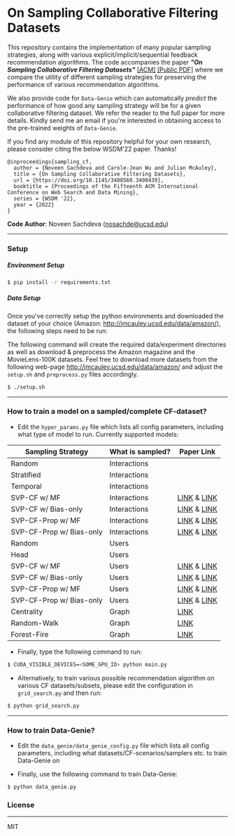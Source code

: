 # On Sampling Collaborative Filtering Datasets

This repository contains the implementation of many popular sampling strategies, along with various explicit/implicit/sequential feedback recommendation algorithms. The code accompanies the paper ***"On Sampling Collaborative Filtering Datasets"*** [[ACM]](https://doi.org/10.1145/3488560.3498439) [[Public PDF]](https://cseweb.ucsd.edu/~jmcauley/pdfs/wsdm22.pdf) where we compare the utility of different sampling strategies for preserving the performance of various recommendation algorithms.

We also provide code for `Data-Genie` which can automatically *predict* the performance of how good any sampling strategy will be for a given collaborative filtering dataset. We refer the reader to the full paper for more details. Kindly send me an email if you're interested in obtaining access to the pre-trained weights of `Data-Genie`.

If you find any module of this repository helpful for your own research, please consider citing the below WSDM'22 paper. Thanks!
```
@inproceedings{sampling_cf,
  author = {Noveen Sachdeva and Carole-Jean Wu and Julian McAuley},
  title = {On Sampling Collaborative Filtering Datasets},
  url = {https://doi.org/10.1145/3488560.3498439},
  booktitle = {Proceedings of the Fifteenth ACM International Conference on Web Search and Data Mining},
  series = {WSDM '22},
  year = {2022}
}
```

**Code Author**: Noveen Sachdeva (nosachde@ucsd.edu)

---
### Setup
##### Environment Setup
```bash
$ pip install -r requirements.txt
```

##### Data Setup
Once you've correctly setup the python environments and downloaded the dataset of your choice (Amazon: http://jmcauley.ucsd.edu/data/amazon/), the following steps need to be run:

The following command will create the required data/experiment directories as well as download & preprocess the Amazon magazine and the MovieLens-100K datasets. Feel free to download more datasets from the following web-page http://jmcauley.ucsd.edu/data/amazon/ and adjust the `setup.sh` and `preprocess.py` files accordingly.

```bash
$ ./setup.sh
```

---
### How to train a model on a sampled/complete CF-dataset?
- Edit the `hyper_params.py` file which lists all config parameters, including what type of model to run. Currently supported models:

| Sampling Strategy | What is sampled? | Paper Link |
| --- | ------ | ------ |
| Random | Interactions |  |
| Stratified | Interactions |  |
| Temporal | Interactions |  |
| SVP-CF w/ MF | Interactions | [LINK](https://doi.org/10.1145/3488560.3498439) & [LINK](https://openreview.net/forum?id=HJg2b0VYDr) |
| SVP-CF w/ Bias-only | Interactions | [LINK](https://doi.org/10.1145/3488560.3498439) & [LINK](https://openreview.net/forum?id=HJg2b0VYDr) |
| SVP-CF-Prop w/ MF | Interactions | [LINK](https://doi.org/10.1145/3488560.3498439) & [LINK](https://openreview.net/forum?id=HJg2b0VYDr) |
| SVP-CF-Prop w/ Bias-only | Interactions | [LINK](https://doi.org/10.1145/3488560.3498439) & [LINK](https://openreview.net/forum?id=HJg2b0VYDr) |
| Random | Users |  |
| Head | Users |  |
| SVP-CF w/ MF | Users | [LINK](https://doi.org/10.1145/3488560.3498439) & [LINK](https://openreview.net/forum?id=HJg2b0VYDr) |
| SVP-CF w/ Bias-only | Users | [LINK](https://doi.org/10.1145/3488560.3498439) & [LINK](https://openreview.net/forum?id=HJg2b0VYDr) |
| SVP-CF-Prop w/ MF | Users | [LINK](https://doi.org/10.1145/3488560.3498439) & [LINK](https://openreview.net/forum?id=HJg2b0VYDr) |
| SVP-CF-Prop w/ Bias-only | Users | [LINK](https://doi.org/10.1145/3488560.3498439) & [LINK](https://openreview.net/forum?id=HJg2b0VYDr) |
| Centrality | Graph | [LINK](http://ilpubs.stanford.edu:8090/422/) |
| Random-Walk | Graph | [LINK](https://cs.stanford.edu/~jure/pubs/sampling-kdd06.pdf) |
| Forest-Fire | Graph | [LINK](https://www.cs.cornell.edu/home/kleinber/kdd05-time.pdf) |

- Finally, type the following command to run:
```bash
$ CUDA_VISIBLE_DEVICES=<SOME_GPU_ID> python main.py
```

- Alternatively, to train various possible recommendation algorithm on various CF datasets/subsets, please edit the configuration in `grid_search.py` and then run:
```bash
$ python grid_search.py
```

---
### How to train Data-Genie?
- Edit the `data_genie/data_genie_config.py` file which lists all config parameters, including what datasets/CF-scenarios/samplers etc. to train Data-Genie on

- Finally, use the following command to train Data-Genie:
```bash
$ python data_genie.py
```

### License
----

MIT
